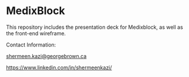 # MedixBlock
This repository includes the presentation deck for Medixblock, as well as the front-end wireframe.

Contact Information:

shermeen.kazi@georgebrown.ca

https://www.linkedin.com/in/shermeenkazi/
